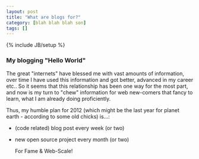 ```yaml
---
layout: post
title: "What are blogs for?"
category: [blah blah blah son]
tags: []
---
```

{% include JB/setup %}

### My blogging "Hello World" ###

The great "internets" have blessed me with vast amounts of information, over time I have used this information and got better, advanced in my career etc..
So it seems that this relationship has been one way for the most part, and now is my turn to "chew" information for web new-comers that fancy to learn, what I am already doing proficiently.

Thus, my humble plan for 2012 (which might be the last year for planet earth - according to some old chicks) is...:
- (code related) blog post every week (or two)
- new open source project every month (or two)


	For Fame & Web-Scale!

